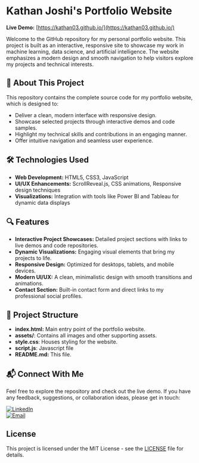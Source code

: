 # Kathan Joshi's Portfolio Website  
**Live Demo:** [https://kathan03.github.io/](https://kathan03.github.io/)

Welcome to the GitHub repository for my personal portfolio website. This project is built as an interactive, responsive site to showcase my work in machine learning, data science, and artificial intelligence. The website emphasizes a modern design and smooth navigation to help visitors explore my projects and technical interests.

## 🚀 About This Project

This repository contains the complete source code for my portfolio website, which is designed to:
- Deliver a clean, modern interface with responsive design.
- Showcase selected projects through interactive demos and code samples.
- Highlight my technical skills and contributions in an engaging manner.
- Offer intuitive navigation and seamless user experience.

## 🛠 Technologies Used

- **Web Development:** HTML5, CSS3, JavaScript
- **UI/UX Enhancements:** ScrollReveal.js, CSS animations, Responsive design techniques
- **Visualizations:** Integration with tools like Power BI and Tableau for dynamic data displays

## 🔍 Features

- **Interactive Project Showcases:** Detailed project sections with links to live demos and code repositories.
- **Dynamic Visualizations:** Engaging visual elements that bring my projects to life.
- **Responsive Design:** Optimized for desktops, tablets, and mobile devices.
- **Modern UI/UX:** A clean, minimalistic design with smooth transitions and animations.
- **Contact Section:** Built-in contact form and direct links to my professional social profiles.

## 📂 Project Structure

- **index.html:** Main entry point of the portfolio website.
- **assets/**: Contains all images and other supporting assets.
- **style.css**: Houses styling for the website.
- **script.js**: Javascript file
- **README.md:** This file.

## 📬 Connect With Me

Feel free to explore the repository and check out the live demo. If you have any feedback, suggestions, or collaboration ideas, please get in touch:

[![LinkedIn](https://img.shields.io/badge/LinkedIn-Connect-blue?style=flat&logo=linkedin)](https://linkedin.com/in/kjoshi03/)  
[![Email](https://img.shields.io/badge/Email-Contact-red?style=flat&logo=gmail)](mailto:joshikathan03@gmail.com)

## License

This project is licensed under the MIT License - see the [LICENSE](LICENSE) file for details.
